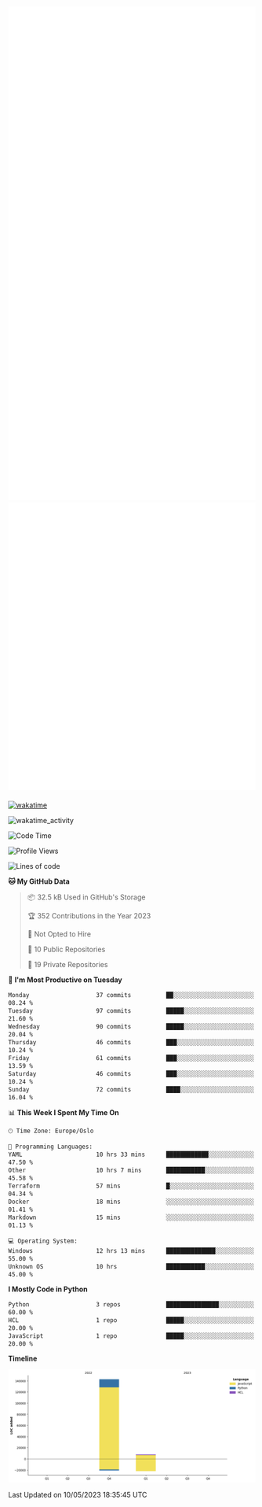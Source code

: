 ![Metrics](/metrics.svg)![Additional metrics](metrics.additional.svg)
----------------------------------------------------------------------------------------------------------------------------------------------------

[![wakatime](https://wakatime.com/badge/user/139c3dc8-b99d-475a-b6b4-e7663d03add8.svg)](https://wakatime.com/@139c3dc8-b99d-475a-b6b4-e7663d03add8)

![wakatime_activity](https://wakatime.com/share/@merca/d0fb6363-0f77-40ae-9525-9b9347ed2e36.svg)

<!--START_SECTION:waka-->
![Code Time](http://img.shields.io/badge/Code%20Time-6%2C624%20hrs%2031%20mins-blue)

![Profile Views](http://img.shields.io/badge/Profile%20Views-3-blue)

![Lines of code](https://img.shields.io/badge/From%20Hello%20World%20I%27ve%20Written-150.4%20thousand%20lines%20of%20code-blue)

**🐱 My GitHub Data** 

> 📦 32.5 kB Used in GitHub's Storage 
 > 
> 🏆 352 Contributions in the Year 2023
 > 
> 🚫 Not Opted to Hire
 > 
> 📜 10 Public Repositories 
 > 
> 🔑 19 Private Repositories 
 > 
📅 **I'm Most Productive on Tuesday** 

```text
Monday                   37 commits          ██░░░░░░░░░░░░░░░░░░░░░░░   08.24 % 
Tuesday                  97 commits          █████░░░░░░░░░░░░░░░░░░░░   21.60 % 
Wednesday                90 commits          █████░░░░░░░░░░░░░░░░░░░░   20.04 % 
Thursday                 46 commits          ███░░░░░░░░░░░░░░░░░░░░░░   10.24 % 
Friday                   61 commits          ███░░░░░░░░░░░░░░░░░░░░░░   13.59 % 
Saturday                 46 commits          ███░░░░░░░░░░░░░░░░░░░░░░   10.24 % 
Sunday                   72 commits          ████░░░░░░░░░░░░░░░░░░░░░   16.04 % 
```


📊 **This Week I Spent My Time On** 

```text
🕑︎ Time Zone: Europe/Oslo

💬 Programming Languages: 
YAML                     10 hrs 33 mins      ████████████░░░░░░░░░░░░░   47.50 % 
Other                    10 hrs 7 mins       ███████████░░░░░░░░░░░░░░   45.58 % 
Terraform                57 mins             █░░░░░░░░░░░░░░░░░░░░░░░░   04.34 % 
Docker                   18 mins             ░░░░░░░░░░░░░░░░░░░░░░░░░   01.41 % 
Markdown                 15 mins             ░░░░░░░░░░░░░░░░░░░░░░░░░   01.13 % 

💻 Operating System: 
Windows                  12 hrs 13 mins      ██████████████░░░░░░░░░░░   55.00 % 
Unknown OS               10 hrs              ███████████░░░░░░░░░░░░░░   45.00 % 
```

**I Mostly Code in Python** 

```text
Python                   3 repos             ███████████████░░░░░░░░░░   60.00 % 
HCL                      1 repo              █████░░░░░░░░░░░░░░░░░░░░   20.00 % 
JavaScript               1 repo              █████░░░░░░░░░░░░░░░░░░░░   20.00 % 
```



**Timeline**

![Lines of Code chart](https://raw.githubusercontent.com/merca/merca/current/assets/bar_graph.png)


 Last Updated on 10/05/2023 18:35:45 UTC
<!--END_SECTION:waka-->
